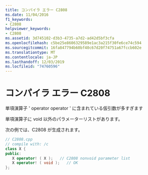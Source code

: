 ```yaml
---
title: コンパイラ エラー C2808
ms.date: 11/04/2016
f1_keywords:
- C2808
helpviewer_keywords:
- C2808
ms.assetid: 3d745102-d3b3-4735-a7d2-ad42d5bf3cfa
ms.openlocfilehash: c5be25e8606329589e1ac3a215f30fe6ce74c594
ms.sourcegitcommit: 16fa847794b60bf40c67d20f74751a67fccb602e
ms.translationtype: MT
ms.contentlocale: ja-JP
ms.lasthandoff: 12/03/2019
ms.locfileid: "74760596"
---
```

# <a name="compiler-error-c2808"></a>コンパイラ エラー C2808

単項演算子 ' operator operator ' に含まれている仮引数が多すぎます

単項演算子に void 以外のパラメーターリストがあります。

次の例では、C2808 が生成されます。

```cpp
// C2808.cpp
// compile with: /c
class X {
public:
   X operator! ( X );   // C2808 nonvoid parameter list
   X operator! ( void );   // OK
};
```
